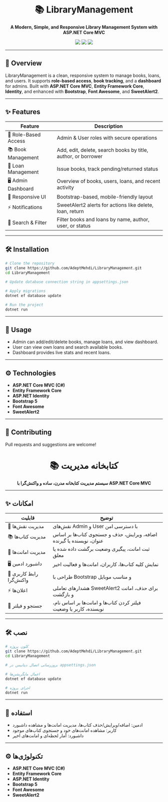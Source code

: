 <h1 align="center">📚 LibraryManagement</h1>
<p align="center">
  <b>A Modern, Simple, and Responsive Library Management System with ASP.NET Core MVC</b>
</p>

<p align="center">
  <img src="https://img.shields.io/badge/platform-windows-blue"/>
  <img src="https://img.shields.io/badge/dotnet-8.0-brightgreen"/>
  <img src="https://img.shields.io/badge/status-active-success"/>
</p>

---

## 🚀 Overview

LibraryManagement is a clean, responsive system to manage books, loans, and users. It supports **role-based access**, **book tracking**, and a **dashboard** for admins. Built with **ASP.NET Core MVC**, **Entity Framework Core**, **Identity**, and enhanced with **Bootstrap**, **Font Awesome**, and **SweetAlert2**.

---

## ✨ Features

| Feature              | Description                                                   |
| -------------------- | ------------------------------------------------------------- |
| 🔐 Role-Based Access | Admin & User roles with secure operations                     |
| 📚 Book Management   | Add, edit, delete, search books by title, author, or borrower |
| 📝 Loan Management   | Issue books, track pending/returned status                    |
| 🖥️ Admin Dashboard  | Overview of books, users, loans, and recent activity          |
| 🎨 Responsive UI     | Bootstrap-based, mobile-friendly layout                       |
| ⚡ Notifications      | SweetAlert2 alerts for actions like delete, loan, return      |
| 🔎 Search & Filter   | Filter books and loans by name, author, user, or status       |

---

## 🛠️ Installation

```bash
# Clone the repository
git clone https://github.com/AdeptMehdi/LibraryManagement.git
cd LibraryManagement

# Update database connection string in appsettings.json

# Apply migrations
dotnet ef database update

# Run the project
dotnet run
```

---

## 🚦 Usage

* Admin can add/edit/delete books, manage loans, and view dashboard.
* User can view own loans and search available books.
* Dashboard provides live stats and recent loans.

---

## ⚙️ Technologies

* **ASP.NET Core MVC (C#)**
* **Entity Framework Core**
* **ASP.NET Identity**
* **Bootstrap 5**
* **Font Awesome**
* **SweetAlert2**

---

## 🤝 Contributing

Pull requests and suggestions are welcome!



<h1 align="center">📚 کتابخانه مدیریت</h1>
<p align="center">
  <b>سیستم مدیریت کتابخانه مدرن، ساده و واکنش‌گرا با ASP.NET Core MVC</b>
</p>

---

## ✨ امکانات

| قابلیت                   | توضیح                                                                |
| ------------------------ | -------------------------------------------------------------------- |
| 🔐 مدیریت نقش‌ها         | نقش‌های Admin و User با دسترسی امن                                   |
| 📚 مدیریت کتاب‌ها        | اضافه، ویرایش، حذف و جستجوی کتاب‌ها بر اساس عنوان، نویسنده یا گیرنده |
| 📝 مدیریت امانت‌ها       | ثبت امانت، پیگیری وضعیت برگشت داده شده یا معلق                       |
| 🖥️ داشبورد ادمین        | نمایش کلیه کتاب‌ها، کاربران، امانت‌ها و فعالیت اخیر                  |
| 🎨 رابط کاربری واکنش‌گرا | طراحی با Bootstrap و مناسب موبایل                                    |
| ⚡ اعلان‌ها               | هشدارهای تعاملی SweetAlert2 برای حذف، امانت و بازگشت                 |
| 🔎 جستجو و فیلتر         | فیلتر کردن کتاب‌ها و امانت‌ها بر اساس نام، نویسنده، کاربر یا وضعیت   |

---

## 🛠️ نصب

```bash
# کلون پروژه
git clone https://github.com/AdeptMehdi/LibraryManagement.git
cd LibraryManagement

# بروزرسانی اتصال دیتابیس در appsettings.json

# اعمال مایگریشن‌ها
dotnet ef database update

# اجرای پروژه
dotnet run
```

---

## 🚦 استفاده

* ادمین: اضافه/ویرایش/حذف کتاب‌ها، مدیریت امانت‌ها و مشاهده داشبورد
* کاربر: مشاهده امانت‌های خود و جستجوی کتاب‌های موجود
* داشبورد: آمار لحظه‌ای و امانت‌های اخیر

---

## ⚙️ تکنولوژی‌ها

* **ASP.NET Core MVC (C#)**
* **Entity Framework Core**
* **ASP.NET Identity**
* **Bootstrap 5**
* **Font Awesome**
* **SweetAlert2**




